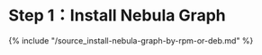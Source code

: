 # Step 1：Install Nebula Graph

{% include "/source_install-nebula-graph-by-rpm-or-deb.md" %}
<!-- The line above is for content reusing. The source file is in the docs-2.0/reuse directory. -->
